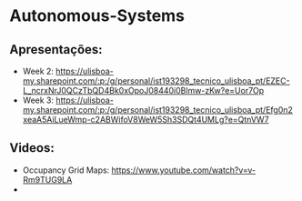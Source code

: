 # Autonomous-Systems

## Apresentações:
 - Week 2: https://ulisboa-my.sharepoint.com/:p:/g/personal/ist193298_tecnico_ulisboa_pt/EZEC-L_ncrxNrJ0QCzTbQD4Bk0xOpoJ08440i0Blmw-zKw?e=Uor7Op
 - Week 3: https://ulisboa-my.sharepoint.com/:p:/g/personal/ist193298_tecnico_ulisboa_pt/Efg0n2xeaA5AiLueWmp-c2ABWifoV8WeW5Sh3SDQt4UMLg?e=QtnVW7


## Videos:
 - Occupancy Grid Maps: https://www.youtube.com/watch?v=v-Rm9TUG9LA
 - 
